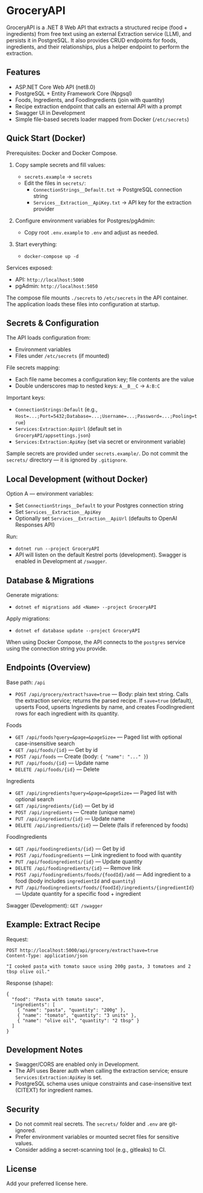 # GroceryAPI

GroceryAPI is a .NET 8 Web API that extracts a structured recipe (food + ingredients) from free text using an external Extraction service (LLM), and persists it in PostgreSQL. It also provides CRUD endpoints for foods, ingredients, and their relationships, plus a helper endpoint to perform the extraction.

## Features
- ASP.NET Core Web API (net8.0)
- PostgreSQL + Entity Framework Core (Npgsql)
- Foods, Ingredients, and FoodIngredients (join with quantity)
- Recipe extraction endpoint that calls an external API with a prompt
- Swagger UI in Development
- Simple file-based secrets loader mapped from Docker (`/etc/secrets`)

## Quick Start (Docker)

Prerequisites: Docker and Docker Compose.

1) Copy sample secrets and fill values:
   - `secrets.example` → `secrets`
   - Edit the files in `secrets/`:
     - `ConnectionStrings__Default.txt` → PostgreSQL connection string
     - `Services__Extraction__ApiKey.txt` → API key for the extraction provider

2) Configure environment variables for Postgres/pgAdmin:
   - Copy root `.env.example` to `.env` and adjust as needed.

3) Start everything:
   - `docker-compose up -d`

Services exposed:
- API: `http://localhost:5000`
- pgAdmin: `http://localhost:5050`

The compose file mounts `./secrets` to `/etc/secrets` in the API container. The application loads these files into configuration at startup.

## Secrets & Configuration

The API loads configuration from:
- Environment variables
- Files under `/etc/secrets` (if mounted)

File secrets mapping:
- Each file name becomes a configuration key; file contents are the value
- Double underscores map to nested keys: `A__B__C` → `A:B:C`

Important keys:
- `ConnectionStrings:Default` (e.g., `Host=...;Port=5432;Database=...;Username=...;Password=...;Pooling=true`)
- `Services:Extraction:ApiUrl` (default set in `GroceryAPI/appsettings.json`)
- `Services:Extraction:ApiKey` (set via secret or environment variable)

Sample secrets are provided under `secrets.example/`. Do not commit the `secrets/` directory — it is ignored by `.gitignore`.

## Local Development (without Docker)

Option A — environment variables:
- Set `ConnectionStrings__Default` to your Postgres connection string
- Set `Services__Extraction__ApiKey`
- Optionally set `Services__Extraction__ApiUrl` (defaults to OpenAI Responses API)

Run:
- `dotnet run --project GroceryAPI`
- API will listen on the default Kestrel ports (development). Swagger is enabled in Development at `/swagger`.

## Database & Migrations

Generate migrations:
- `dotnet ef migrations add <Name> --project GroceryAPI`

Apply migrations:
- `dotnet ef database update --project GroceryAPI`

When using Docker Compose, the API connects to the `postgres` service using the connection string you provide.

## Endpoints (Overview)

Base path: `/api`

- `POST /api/grocery/extract?save=true` — Body: plain text string. Calls the extraction service; returns the parsed recipe. If `save=true` (default), upserts Food, upserts Ingredients by name, and creates FoodIngredient rows for each ingredient with its quantity.

Foods
- `GET /api/foods?query=&page=&pageSize=` — Paged list with optional case-insensitive search
- `GET /api/foods/{id}` — Get by id
- `POST /api/foods` — Create (body: `{ "name": "..." }`)
- `PUT /api/foods/{id}` — Update name
- `DELETE /api/foods/{id}` — Delete

Ingredients
- `GET /api/ingredients?query=&page=&pageSize=` — Paged list with optional search
- `GET /api/ingredients/{id}` — Get by id
- `POST /api/ingredients` — Create (unique name)
- `PUT /api/ingredients/{id}` — Update name
- `DELETE /api/ingredients/{id}` — Delete (fails if referenced by foods)

FoodIngredients
- `GET /api/foodingredients/{id}` — Get by id
- `POST /api/foodingredients` — Link ingredient to food with quantity
- `PUT /api/foodingredients/{id}` — Update quantity
- `DELETE /api/foodingredients/{id}` — Remove link
- `POST /api/foodingredients/foods/{foodId}/add` — Add ingredient to a food (body includes `ingredientId` and `quantity`)
- `PUT /api/foodingredients/foods/{foodId}/ingredients/{ingredientId}` — Update quantity for a specific food + ingredient

Swagger (Development): `GET /swagger`

## Example: Extract Recipe

Request:
```
POST http://localhost:5000/api/grocery/extract?save=true
Content-Type: application/json

"I cooked pasta with tomato sauce using 200g pasta, 3 tomatoes and 2 tbsp olive oil."
```

Response (shape):
```
{
  "food": "Pasta with tomato sauce",
  "ingredients": [
    { "name": "pasta", "quantity": "200g" },
    { "name": "tomato", "quantity": "3 units" },
    { "name": "olive oil", "quantity": "2 tbsp" }
  ]
}
```

## Development Notes
- Swagger/CORS are enabled only in Development.
- The API uses Bearer auth when calling the extraction service; ensure `Services:Extraction:ApiKey` is set.
- PostgreSQL schema uses unique constraints and case-insensitive text (CITEXT) for ingredient names.

## Security
- Do not commit real secrets. The `secrets/` folder and `.env` are git-ignored.
- Prefer environment variables or mounted secret files for sensitive values.
- Consider adding a secret-scanning tool (e.g., gitleaks) to CI.

## License
Add your preferred license here.

